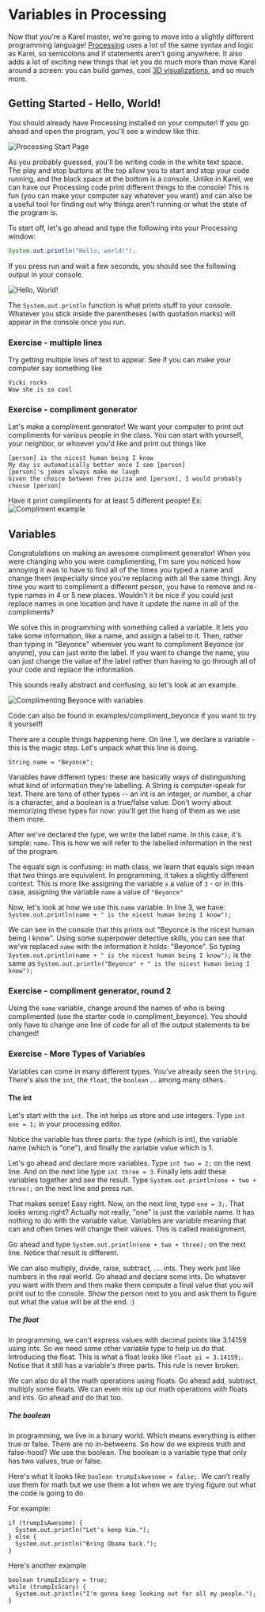 # Variables in Processing

Now that you're a Karel master, we're going to move into a slightly different programming language! [Processing](https://processing.org/) uses a lot of the same syntax and logic as Karel, so semicolons and if statements aren't going anywhere. It also adds a lot of exciting new things that let you do much more than move Karel around a screen: you can build games, cool [3D visualizations](https://www.behance.net/gallery/Phantogram/14442795), and so much more.

## Getting Started - Hello, World!

You should already have Processing installed on your computer! If you go ahead and open the program, you'll see a window like this.

![Processing Start Page](img/processing-start.png)

As you probably guessed, you'll be writing code in the white text space. The play and stop buttons at the top allow you to start and stop your code running, and the black space at the bottom is a console. Unlike in Karel, we can have our Processing code print different things to the console! This is fun (you can make your computer say whatever you want) and can also be a useful tool for finding out why things aren't running or what the state of the program is.

To start off, let's go ahead and type the following into your Processing window:

```java
System.out.println("Hello, world!");
```

If you press run and wait a few seconds, you should see the following output in your console.

![Hello, World!](img/hello-world.png)

The `System.out.println` function is what prints stuff to your console. Whatever you stick inside the parentheses (with quotation marks) will appear in the console once you run.

### Exercise - multiple lines

Try getting multiple lines of text to appear. See if you can make your computer say something like
```
Vicki rocks
Wow she is so cool
```

### Exercise - compliment generator

Let's make a compliment generator! We want your computer to print out compliments for various people in the class. You can start with yourself, your neighbor, or whoever you'd like and print out things like
```
[person] is the nicest human being I know
My day is automatically better once I see [person]
[person]'s jokes always make me laugh
Given the choice between free pizza and [person], I would probably choose [person]
```

Have it print compliments for at least 5 different people! Ex:
![Compliment example](img/compliment-beyonce.png)

## Variables

Congratulations on making an awesome compliment generator! When you were changing who you were complimenting, I'm sure you noticed how annoying it was to have to find all of the times you typed a name and change them (especially since you're replacing with all the same thing). Any time you want to compliment a different person, you have to remove and re-type names in 4 or 5 new places. Wouldn't it be nice if you could just replace names in one location and have it update the name in all of the compliments?

We solve this in programming with something called a variable. It lets you take some information, like a name, and assign a label to it. Then, rather than typing in "Beyonce" wherever you want to compliment Beyonce (or anyone), you can just write the label. If you want to change the name, you can just change the value of the label rather than having to go through all of your code and replace the information.

This sounds really abstract and confusing, so let's look at an example.

![Complimenting Beyonce with variables](img/compliment-beyonce-var.png)

Code can also be found in examples/compliment_beyonce if you want to try it yourself!

There are a couple things happening here. On line 1, we declare a variable - this is the magic step. Let's unpack what this line is doing.

```String name = "Beyonce";```

Variables have different types: these are basically ways of distinguishing what kind of information they're labelling. A String is computer-speak for text. There are tons of other types -- an int is an integer, or number, a char is a character, and a boolean is a true/false value. Don't worry about memorizing these types for now: you'll get the hang of them as we use them  more.

After we've declared the type, we write the label name. In this case, it's simple: ```name```. This is how we will refer to the labelled information in the rest of the program.

The equals sign is confusing: in math class, we learn that equals sign mean that two things are equivalent. In programming, it takes a slightly different context. This is more like assigning the variable ```x``` a value of ```3``` - or in this case, assigning the variable ```name``` a value of ```"Beyonce"```

Now, let's look at how we use this ```name``` variable. In line 3, we have:
```System.out.println(name + " is the nicest human being I know");```

We can see in the console that this prints out "Beyonce is the nicest human being I know". Using some superpower detective skills, you can see that we've replaced ```name``` with the information it holds: "Beyonce". So typing ```System.out.println(name + " is the nicest human being I know");``` is the same as ```System.out.println("Beyonce" + " is the nicest human being I know");```

### Exercise - compliment generator, round 2

Using the ```name``` variable, change around the names of who is being complimented (use the starter code in compliment_beyonce). You should only have to change one line of code for all of the output statements to be changed!

### Exercise - More Types of Variables

Variables can come in many different types. You've already seen the `String`. There's also the `int`, the `float`, the `boolean` ... among many others. 

#### The int
Let's start with the `int`. The int helps us store and use integers. 
Type ```int one = 1;``` in your processing editor. 

Notice the variable has three parts: the type (which is int), the variable name (which is "one"), and finally the variable value which is 1.

Let's go ahead and declare more variables. 
Type ```int two = 2;``` on the next line. And on the next line type ```int three = 3```. 
Finally lets add these variables together and see the result. 
Type ```System.out.println(one + two + three);``` on the next line and press run. 

That makes sense! Easy right. 
Now, on the next line, type ```one = 3;```. That looks wrong right?
Actually not really, "one" is just the variable name. It has nothing to do with the variable value. Variables are variable meaning that can and often times will change their values. This is called reassignment. 

Go ahead and type ```System.out.println(one + two + three);``` on the next line. Notice that result is different. 

We can also multiply, divide, raise, subtract, .... ints. They work just like numbers in the real world. 
Go ahead and declare some ints. Do whatever you want with them and then make them compute a final value that you will print out to the console. Show the person next to you and ask them to figure out what the value will be at the end. :)

##### The float
In programming, we can't express values with decimal points like 3.14159 using ints. So we need some other variable type to help us do that. Introducing the float. 
This is what a float looks like ```float pi = 3.14159;```. Notice that it still has a variable's three parts. This rule is never broken. 

We can also do all the math operations using floats. Go ahead add, subtract, multiply some floats. We can even mix up our math operations with floats and ints. Go ahead and do that too. 

##### The boolean
In programming, we live in a binary world. Which means everything is either true or false. There are no in-betweens. So how do we express truth and false-hood? We use the boolean. The boolean is a variable type that only has two values, true or false. 

Here's what it looks like ```boolean trumpIsAwesome = false;```. We can't really use them for math but we use them a lot when we are trying figure out what the code is going to do. 

For example:
```
if (trumpIsAwesome) {
  System.out.println("Let's keep him.");
} else {
  System.out.println("Bring Obama back.");
}
```

Here's another example
```
boolean trumpIsScary = true;
while (trumpIsScary) {
  System.out.println("I'm gonna keep looking out for all my people.");
}
```
